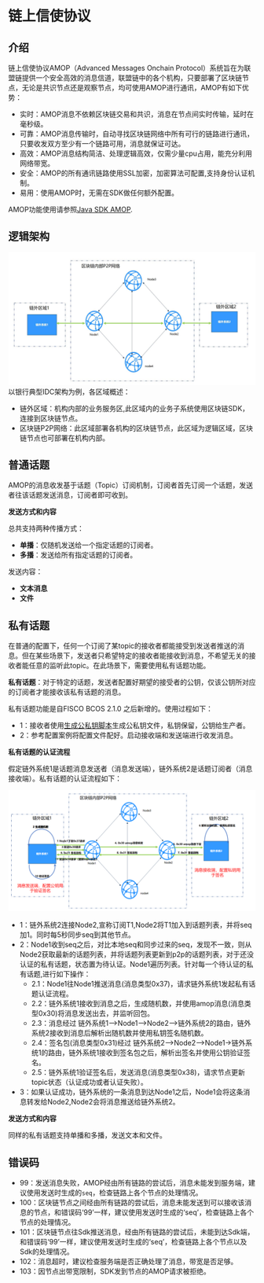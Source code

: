 # 链上信使协议

## 介绍

链上信使协议AMOP（Advanced Messages Onchain Protocol）系统旨在为联盟链提供一个安全高效的消息信道，联盟链中的各个机构，只要部署了区块链节点，无论是共识节点还是观察节点，均可使用AMOP进行通讯，AMOP有如下优势：  
- 实时：AMOP消息不依赖区块链交易和共识，消息在节点间实时传输，延时在毫秒级。  
- 可靠：AMOP消息传输时，自动寻找区块链网络中所有可行的链路进行通讯，只要收发双方至少有一个链路可用，消息就保证可达。  
- 高效：AMOP消息结构简洁、处理逻辑高效，仅需少量cpu占用，能充分利用网络带宽。  
- 安全：AMOP的所有通讯链路使用SSL加密，加密算法可配置,支持身份认证机制。
- 易用：使用AMOP时，无需在SDK做任何额外配置。

AMOP功能使用请参照[Java SDK AMOP](../sdk/java_sdk/amop.html).



## 逻辑架构

![](../../images/sdk/AMOP.jpg)
以银行典型IDC架构为例，各区域概述：  

- 链外区域：机构内部的业务服务区,此区域内的业务子系统使用区块链SDK，连接到区块链节点。  
- 区块链P2P网络：此区域部署各机构的区块链节点，此区域为逻辑区域，区块链节点也可部署在机构内部。



## 普通话题

AMOP的消息收发基于话题（Topic）订阅机制，订阅者首先订阅一个话题，发送者往该话题发送消息，订阅者即可收到。

**发送方式和内容**

总共支持两种传播方式：

* **单播**：仅随机发送给一个指定话题的订阅者。
* **多播**：发送给所有指定话题的订阅者。

发送内容：

* **文本消息**
* **文件**



## 私有话题

在普通的配置下，任何一个订阅了某topic的接收者都能接受到发送者推送的消息。但在某些场景下，发送者只希望特定的接收者能接收到消息，不希望无关的接收者能任意的监听此topic。在此场景下，需要使用私有话题功能。

**私有话题**：对于特定的话题，发送者配置好期望的接受者的公钥，仅该公钥所对应的订阅者才能接收该私有话题的消息。

私有话题功能是自FISCO BCOS 2.1.0 之后新增的。使用过程如下：

- 1：接收者使用[生成公私钥脚本](./account.md)生成公私钥文件，私钥保留，公钥给生产者。
- 2：参考配置案例将配置文件配好。启动接收端和发送端进行收发消息。



**私有话题的认证流程**

假定链外系统1是话题消息发送者（消息发送端），链外系统2是话题订阅者（消息接收端）。私有话题的认证流程如下：

![](../../images/sdk/AMOP_AUTHOR.jpg)

- 1：链外系统2连接Node2,宣称订阅T1,Node2将T1加入到话题列表，并将seq加1。同时每5秒同步seq到其他节点。
- 2：Node1收到seq之后，对比本地seq和同步过来的seq，发现不一致，则从Node2获取最新的话题列表，并将话题列表更新到p2p的话题列表，对于还没认证的私有话题，状态置为待认证。Node1遍历列表。针对每一个待认证的私有话题,进行如下操作：
  - 2.1：Node1往Node1推送消息(消息类型0x37)，请求链外系统1发起私有话题认证流程。
  - 2.2：链外系统1接收到消息之后，生成随机数，并使用amop消息(消息类型0x30)将消息发送出去，并监听回包。
  - 2.3：消息经过 链外系统1-->Node1-->Node2-->链外系统2的路由，链外系统2接收到消息后解析出随机数并使用私钥签名随机数。
  - 2.4：签名包(消息类型0x31)经过 链外系统2-->Node2-->Node1->链外系统1的路由，链外系统1接收到签名包之后，解析出签名并使用公钥验证签名。
  - 2.5：链外系统1验证签名后，发送消息(消息类型0x38)，请求节点更新topic状态（认证成功或者认证失败）。
- 3：如果认证成功，链外系统的一条消息到达Node1之后，Node1会将这条消息转发给Node2,Node2会将消息推送给链外系统2。



**发送方式和内容**

同样的私有话题支持单播和多播，发送文本和文件。



## 错误码

- 99：发送消息失败，AMOP经由所有链路的尝试后，消息未能发到服务端，建议使用发送时生成的`seq`，检查链路上各个节点的处理情况。
- 100：区块链节点之间经由所有链路的尝试后，消息未能发送到可以接收该消息的节点，和错误码‘99’一样，建议使用发送时生成的‘seq’，检查链路上各个节点的处理情况。
- 101：区块链节点往Sdk推送消息，经由所有链路的尝试后，未能到达Sdk端，和错误码‘99’一样，建议使用发送时生成的‘seq’，检查链路上各个节点以及Sdk的处理情况。
- 102：消息超时，建议检查服务端是否正确处理了消息，带宽是否足够。
- 103：因节点出带宽限制，SDK发到节点的AMOP请求被拒绝。


